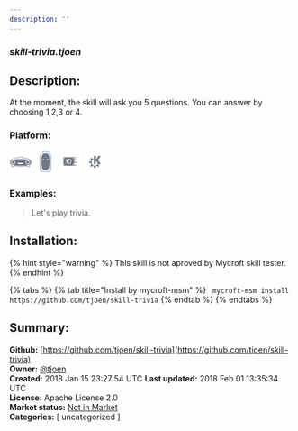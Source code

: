 ```yaml
---
description: ''
---
```


### _skill-trivia.tjoen_  
## Description:  
At the moment, the skill will ask you 5 questions. You can answer by choosing 1,2,3 or 4.  
  
  
### Platform:  
 ![Mark I](../.gitbook/assets/mark-1-icon.png)  ![Mark II](../.gitbook/assets/mark-2-icon.png)  ![Picroft](../.gitbook/assets/picroft-icon.png)  ![plasmoid](../.gitbook/assets/kde.png)   
### Examples:  
> Let's play trivia.  
  
## Installation:  
{% hint style="warning" %}
This skill is not aproved by Mycroft skill tester.
{% endhint %}
    
{% tabs %}
{% tab title="Install by mycroft-msm" %}
``` mycroft-msm install https://github.com/tjoen/skill-trivia```
{% endtab %}
  {% endtabs %}
    
## Summary:  
**Github:** [https://github.com/tjoen/skill-trivia](https://github.com/tjoen/skill-trivia)  
**Owner:** [@tjoen](https://github.com/tjoen)  
**Created:** 2018 Jan 15 23:27:54 UTC  **Last updated:** 2018 Feb 01 13:35:34 UTC  
**License:** Apache License 2.0  
**Market status:** [Not in Market](https://market.mycroft.ai/skill/)  
**Categories:** [ uncategorized ]   
